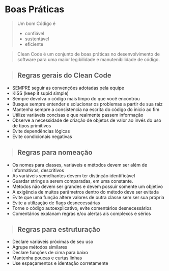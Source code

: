 # Boas Práticas

>Um bom Código é
> * confiável
> * sustentável
> * eficiente

>Clean Code é um conjunto de boas práticas no desenvolvimento de software para uma maior legibilidade e manutenibilidade de código.

> ## Regras gerais do Clean Code
* SEMPRE seguir as convenções adotadas pela equipe
* KISS (keep it supid simple)
* Sempre devolva o código mais limpo do que você encontrou
* Busque sempre entender e solucionar os problemas a partir de sua raiz
* Mantenha sempre a consistencia na escrita do código do inicio ao fim
* Utilize variáveis concisas e que realmente passem informação
* Observe a necessidade de criação de objetos de valor ao invés do uso de tipos primitivos
* Evite dependências lógicas
* Evite condicionais negativas

>## Regras para nomeação
* Os nomes para classes, variáveis e métodos devem ser além de informativos, descritivos
* As variáveis semelhantes devem ter distinção identificável
* Guardar strings a serem comparadas, em uma constante.
* Métodos não devem ser grandes e devem possuir somente um objetivo
* A exigência de muitos parâmetros dentro do método deve ser evitada
* Evite que uma função altere valores de outra classe sem ser sua própria
* Evite a utilização de flags desnecessárias
* Torne o código autoexplicativo, evite comentários desnecessários
* Comentários explanam regras e/ou alertas ais complexos e sérios

>## Regras para estruturação
* Declare variáveis próximas de seu uso
* Agrupe métodos similares
* Declare funções de cima para baixo
* Mantenha poucas e curtas linhas
* Use espaçamentos e identação corretamente